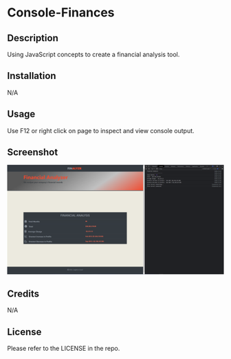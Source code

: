 # Console-Finances

## Description

Using JavaScript concepts to create a financial analysis tool.


## Installation

N/A

## Usage

Use F12 or right click on page to inspect and view console output.

## Screenshot

![alt screenshot](./images/Screenshot.png)

## Credits

N/A

## License

Please refer to the LICENSE in the repo.
